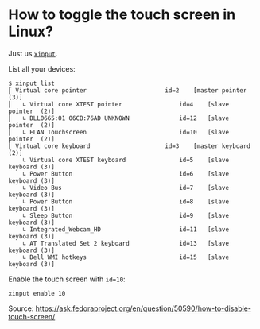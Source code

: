 
# How to toggle the touch screen in Linux?

Just us [`xinput`](http://www.x.org/archive/current/doc/man/man1/xinput.1.xhtml).

List all your devices:

    $ xinput list
    ⎡ Virtual core pointer                    	id=2	[master pointer  (3)]
    ⎜   ↳ Virtual core XTEST pointer              	id=4	[slave  pointer  (2)]
    ⎜   ↳ DLL0665:01 06CB:76AD UNKNOWN            	id=12	[slave  pointer  (2)]
    ⎜   ↳ ELAN Touchscreen                        	id=10	[slave  pointer  (2)]
    ⎣ Virtual core keyboard                   	id=3	[master keyboard (2)]
        ↳ Virtual core XTEST keyboard             	id=5	[slave  keyboard (3)]
        ↳ Power Button                            	id=6	[slave  keyboard (3)]
        ↳ Video Bus                               	id=7	[slave  keyboard (3)]
        ↳ Power Button                            	id=8	[slave  keyboard (3)]
        ↳ Sleep Button                            	id=9	[slave  keyboard (3)]
        ↳ Integrated_Webcam_HD                    	id=11	[slave  keyboard (3)]
        ↳ AT Translated Set 2 keyboard            	id=13	[slave  keyboard (3)]
        ↳ Dell WMI hotkeys                        	id=15	[slave  keyboard (3)]

Enable the touch screen with `id=10`:

    xinput enable 10


Source: https://ask.fedoraproject.org/en/question/50590/how-to-disable-touch-screen/
